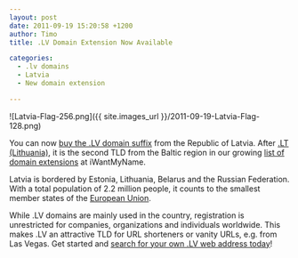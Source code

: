 ```yaml
---
layout: post
date: 2011-09-19 15:20:58 +1200
author: Timo
title: .LV Domain Extension Now Available

categories:
  - .lv domains
  - Latvia
  - New domain extension

---
```


![Latvia-Flag-256.png]({{ site.images_url }}/2011-09-19-Latvia-Flag-128.png)

You can now [buy the .LV domain suffix](https://iwantmyname.com/domains/lv-latvian-domain-name-registration-for-latvia) from the Republic of Latvia. After [.LT (Lithuania)](https://iwantmyname.com/domains/lt-lithuanian-domain-name-registration-for-lithuania), it is the second TLD from the Baltic region in our growing [list of domain extensions](https://iwantmyname.com/domains/domain-name-registration-list-of-extensions) at iWantMyName.

Latvia is bordered by Estonia, Lithuania, Belarus and the Russian Federation. With a total population of 2.2 million people, it counts to the smallest member states of the [European Union](https://iwantmyname.com/domains/eu-european-domain-name-registration-for-europe).

While .LV domains are mainly used in the country, registration is unrestricted for companies, organizations and individuals worldwide. This makes .LV an attractive TLD for URL shorteners or vanity URLs, e.g. from Las Vegas. Get started and [search for your own .LV web address today](https://iwantmyname.com/domains/lv-latvian-domain-name-registration-for-latvia)!
